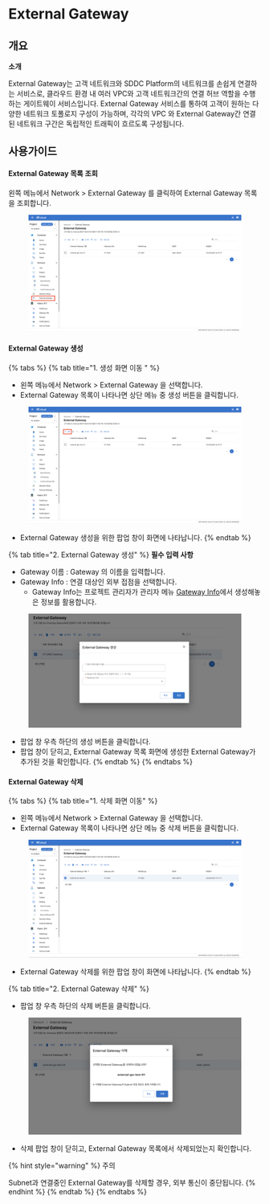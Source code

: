 # External Gateway

## 개요

**소개**

External Gateway는 고객 네트워크와 SDDC Platform의 네트워크를 손쉽게 연결하는 서비스로, 클라우드 환경 내 여러 VPC와 고객 네트워크간의 연결 허브 역할을 수행하는 게이트웨이 서비스입니다. External Gateway 서비스를 통하여 고객이 원하는 다양한 네트워크 토폴로지 구성이 가능하며,  각각의 VPC 와 External Gateway간 연결된 네트워크 구간은 독립적인 트래픽이 흐르도록 구성됩니다.



## 사용가이드

#### External Gateway 목록 조회

왼쪽 메뉴에서 Network > External Gateway 를 클릭하여 External Gateway 목록을 조회합니다.

<figure><img src="../.gitbook/assets/image (43).png" alt=""><figcaption></figcaption></figure>



#### External Gateway 생성

{% tabs %}
{% tab title="1. 생성 화면 이동 " %}
* 왼쪽 메뉴에서 Network > External Gateway 을 선택합니다.
* External Gateway 목록이 나타나면 상단 메뉴 중 생성 버튼을 클릭합니다.

<figure><img src="../.gitbook/assets/image (58).png" alt=""><figcaption></figcaption></figure>

* External Gateway 생성을 위한 팝업 창이 화면에 나타납니다.
{% endtab %}

{% tab title="2. External Gateway 생성" %}
**필수 입력 사항**

* Gateway 이름 : Gateway 의 이름을 입력합니다.
* Gateway Info : 연결 대상인 외부 접점을 선택합니다.
  * Gateway Info는 프로젝트 관리자가 관리자 메뉴 [Gateway Info](../fabric/gateway-info.md)에서 생성해놓은 정보를 활용합니다.&#x20;

<figure><img src="../.gitbook/assets/image (38).png" alt=""><figcaption></figcaption></figure>

* 팝업 창 우측 하단의 생성 버튼을 클릭합니다.
* 팝업 창이 닫히고, External Gateway 목록 화면에 생성한 External Gateway가 추가된 것을 확인합니다.
{% endtab %}
{% endtabs %}



#### External Gateway 삭제

{% tabs %}
{% tab title="1. 삭제 화면 이동" %}
* 왼쪽 메뉴에서 Network > External Gateway 을 선택합니다.
* External Gateway 목록이 나타나면 상단 메뉴 중 삭제 버튼을 클릭합니다.

<figure><img src="../.gitbook/assets/image (222).png" alt=""><figcaption></figcaption></figure>

* External Gateway 삭제를 위한 팝업 창이 화면에 나타납니다.
{% endtab %}

{% tab title="2. External Gateway 삭제" %}
* 팝업 창 우측 하단의 삭제 버튼을 클릭합니다.

<figure><img src="../.gitbook/assets/image (199).png" alt=""><figcaption></figcaption></figure>

* 삭제 팝업 창이 닫히고, External Gateway 목록에서 삭제되었는지 확인합니다.

{% hint style="warning" %}
주의

Subnet과 연결중인 External Gateway를 삭제할 경우, 외부 통신이 중단됩니다.
{% endhint %}
{% endtab %}
{% endtabs %}

